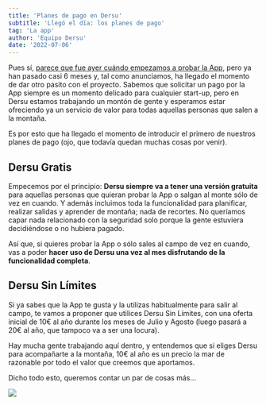 ```yaml
---
title: 'Planes de pago en Dersu'
subtitle: 'Llegó el día: los planes de pago'
tag: 'La app'
author: 'Equipo Dersu'
date: '2022-07-06'
---
```


Pues sí, [parece que fue ayer cuándo empezamos a probar la App](https://www.instagram.com/p/CYLp5rNqnlN/), pero ya han pasado casi 6 meses y, tal como anunciamos, ha llegado el momento de dar otro pasito con el proyecto.
Sabemos que solicitar un pago por la App siempre es un momento delicado para cualquier start-up, pero en Dersu estamos trabajando un montón de gente y esperamos estar ofreciendo ya un servicio de valor para todas aquellas personas que salen a la montaña.

Es por esto que ha llegado el momento de introducir el primero de nuestros planes de pago (ojo, que todavía quedan muchas cosas por venir).

## Dersu Gratis

Empecemos por el principio: **Dersu siempre va a tener una versión gratuita** para aquellas personas que quieran probar la App o salgan al monte sólo de vez en cuando.
Y además incluimos toda la funcionalidad para planificar, realizar salidas y aprender de montaña; nada de recortes.
No queríamos capar nada relacionado con la seguridad solo porque la gente estuviera decidiéndose o no hubiera pagado.

Así que, si quieres probar la App o sólo sales al campo de vez en cuando, vas a poder **hacer uso de Dersu una vez al mes disfrutando de la funcionalidad completa**.

## Dersu Sin Límites

Si ya sabes que la App te gusta y la utilizas habitualmente para salir al campo, te vamos a proponer que utilices Dersu Sin Límites, con una oferta inicial de 10€ al año durante los meses de Julio y Agosto (luego pasará a 20€ al año, que tampoco va a ser una locura).

Hay mucha gente trabajando aquí dentro, y entendemos que si eliges Dersu para acompañarte a la montaña, 10€ al año es un precio la mar de razonable por todo el valor que creemos que aportamos.

Dicho todo esto, queremos contar un par de cosas más…

![](/images/posts/es/planes-de-pago/picture-01.png)

